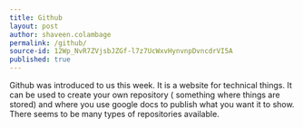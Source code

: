 ```yaml
---
title: Github
layout: post
author: shaveen.colambage
permalink: /github/
source-id: 12Wp_NvR7ZVjsbJZGf-l7z7UcWxvHynvnpDvncdrVI5A
published: true
---
```

Github was introduced to us this week. It is a website for technical things. It can be used to create your own repository ( something where things are stored) and where you use google docs to publish what you want it to show. There seems to be many types of repositories available.

